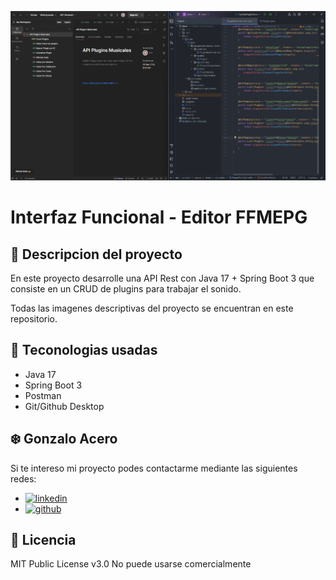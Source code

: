 ![Imagen del Proyecto](https://github.com/Gonzalo-Acero/APIRest-PluginsMusicales/blob/main/img/Api%20Musica/IMG_proyecto.png)
# Interfaz Funcional - Editor FFMEPG

##  🎵 Descripcion del proyecto
En este proyecto desarrolle una API Rest con Java 17 + Spring Boot 3 que consiste en un CRUD de plugins para trabajar el sonido.

Todas las imagenes descriptivas del proyecto se encuentran en este repositorio.

## 🔧 Teconologias usadas

* Java 17
* Spring Boot 3
* Postman
* Git/Github Desktop

## ❄️ Gonzalo Acero
Si te intereso mi proyecto podes contactarme mediante las siguientes redes:

*  [![linkedin](https://img.shields.io/static/v1?label=&message=linkedin&color=0e76a8&logo=linkedin&logoColor=white&style=for-the-badge)](https://www.linkedin.com/in/gonzalo-acero)
*  [![github](https://img.shields.io/static/v1?label=&message=github&color=171515&logo=github&logoColor=white&style=for-the-badge)](https://github.com/Gonzalo-Acero)

 

## 📄 Licencia 

MIT Public License v3.0
No puede usarse comercialmente
